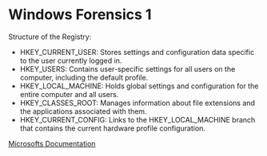 # Windows Forensics 1

Structure of the Registry:
* HKEY_CURRENT_USER: Stores settings and configuration data specific to the user currently logged in.
* HKEY_USERS: Contains user-specific settings for all users on the computer, including the default profile.
* HKEY_LOCAL_MACHINE: Holds global settings and configuration for the entire computer and all users.
* HKEY_CLASSES_ROOT: Manages information about file extensions and the applications associated with them.
* HKEY_CURRENT_CONFIG: Links to the HKEY_LOCAL_MACHINE branch that contains the current hardware profile configuration.

[Microsofts Documentation](https://learn.microsoft.com/en-us/troubleshoot/windows-server/performance/windows-registry-advanced-users)

